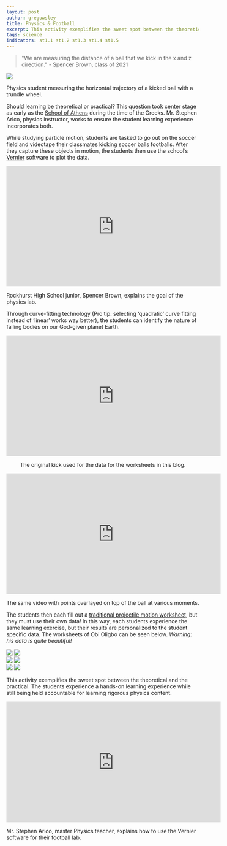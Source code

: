 ```yaml
---
layout: post
author: gregowsley
title: Physics & Football
excerpt: This activity exemplifies the sweet spot between the theoretical and the practical. The students experience a hands-on learning experience while still being held accountable for learning rigorous physics content.
tags: science
indicators: st1.1 st1.2 st1.3 st1.4 st1.5 
---
```


<blockquote>"We are measuring the distance of a ball that we kick in the x and z direction." - Spencer Brown, class of 2021</blockquote>

<div class="flex-wrapper">
  <img src="{{ site.baseurl }}/img/PhysFoot5.jpg">
</div>
<p class="caption">Physics student measuring the horizontal trajectory of a kicked ball with a trundle wheel.</p>

Should learning be theoretical or practical? This question took center stage as early as the [School of Athens](http://www.visual-arts-cork.com/famous-paintings/school-of-athens.htm) during the time of the Greeks. Mr. Stephen Arico, physics instructor, works to ensure the student learning experience incorporates both. 

While studying particle motion, students are tasked to go out on the soccer field and videotape their classmates kicking soccer balls footballs. After they capture these objects in motion, the students then use the school’s [Vernier](https://www.vernier.com/physics/) software to plot the data.

<center><iframe width="560" height="315" src="https://www.youtube.com/embed/y3Ls2QD6PWk" frameborder="0" allow="accelerometer; autoplay; encrypted-media; gyroscope; picture-in-picture" allowfullscreen></iframe></center>
<p class="caption">Rockhurst High School junior, Spencer Brown, explains the goal of the physics lab.</p>

Through curve-fitting technology (Pro tip: selecting ‘quadratic’ curve fitting instead of ‘linear’ works way better), the students can identify the nature of falling bodies on our God-given planet Earth. 

<center><iframe width="560" height="315" src="https://www.youtube.com/embed/pPMFh6dlON8" frameborder="0" allow="accelerometer; autoplay; encrypted-media; gyroscope; picture-in-picture" allowfullscreen></iframe>
<p class="caption">The original kick used for the data for the worksheets in this blog.</p></center>

<center><iframe width="560" height="315" src="https://www.youtube.com/embed/OSV-08-jxoY" frameborder="0" allow="accelerometer; autoplay; encrypted-media; gyroscope; picture-in-picture" allowfullscreen></iframe>
<p class="caption">The same video with points overlayed on top of the ball at various moments.</p></center>

The students then each fill out a [traditional projectile motion worksheet](https://drive.google.com/open?id=0B1-JIRrX_4I5aVJ3d3RxVVVDdU5Bb21JVGlfTWI4NUxXZGt3), but they must use their own data! In this way, each students experience the same learning exercise, but their results are personalized to the student specific data. The worksheets of Obi Oligbo can be seen below. <i>Warning: his data is quite beautiful!</i>

<div class="flex-wrapper">
  <img src="{{ site.baseurl }}/img/PhysFootWksht1.jpg">
  <img src="{{ site.baseurl }}/img/PhysFootWksht2.jpg">
</div>

<div class="flex-wrapper">
  <img src="{{ site.baseurl }}/img/PhysFootWksht3.jpg">
  <img src="{{ site.baseurl }}/img/PhysFootWksht4.jpg">
</div>

<div class="flex-wrapper">
  <img src="{{ site.baseurl }}/img/PhysFootWksht5.jpg">
  <img src="{{ site.baseurl }}/img/PhysFootWksht6.jpg">
</div>

This activity exemplifies the sweet spot between the theoretical and the practical. The students experience a hands-on learning experience while still being held accountable for learning rigorous physics content.

<center><iframe width="560" height="315" src="https://www.youtube.com/embed/OQWImUhar88" frameborder="0" allow="accelerometer; autoplay; encrypted-media; gyroscope; picture-in-picture" allowfullscreen></iframe></center>
<p class="caption">Mr. Stephen Arico, master Physics teacher, explains how to use the Vernier software for their football lab.</p>
